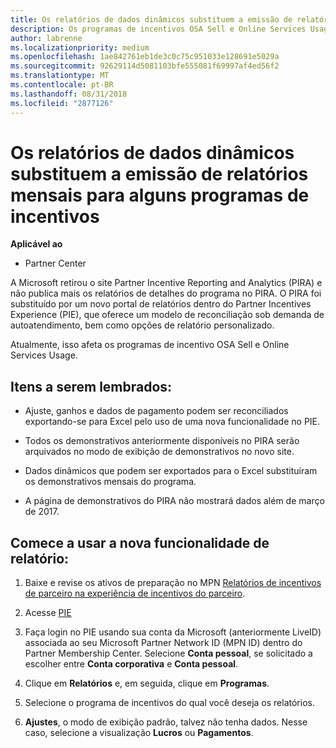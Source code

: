 ```yaml
---
title: Os relatórios de dados dinâmicos substituem a emissão de relatórios mensais para alguns programas de incentivos | Partner Center
description: Os programas de incentivos OSA Sell e Online Services Usage agora podem obter relatórios de dados dinâmicos.
author: labrenne
ms.localizationpriority: medium
ms.openlocfilehash: 1ae842761eb1de3c0c75c951033e128691e5029a
ms.sourcegitcommit: 92629114d5081103bfe555081f69997af4ed56f2
ms.translationtype: MT
ms.contentlocale: pt-BR
ms.lasthandoff: 08/31/2018
ms.locfileid: "2877126"
---
```

# <a name="live-data-reporting-replaces-monthly-reporting-for-some-incentives-programs"></a>Os relatórios de dados dinâmicos substituem a emissão de relatórios mensais para alguns programas de incentivos

**Aplicável ao**

-  Partner Center

A Microsoft retirou o site Partner Incentive Reporting and Analytics (PIRA) e não publica mais os relatórios de detalhes do programa no PIRA. O PIRA foi substituído por um novo portal de relatórios dentro do Partner Incentives Experience (PIE), que oferece um modelo de reconciliação sob demanda de autoatendimento, bem como opções de relatório personalizado. 

Atualmente, isso afeta os programas de incentivo OSA Sell e Online Services Usage.

## <a name="things-to-remember"></a>Itens a serem lembrados: 

- Ajuste, ganhos e dados de pagamento podem ser reconciliados exportando-se para Excel pelo uso de uma nova funcionalidade no PIE.

- Todos os demonstrativos anteriormente disponíveis no PIRA serão arquivados no modo de exibição de demonstrativos no novo site. 

- Dados dinâmicos que podem ser exportados para o Excel substituíram os demonstrativos mensais do programa.

- A página de demonstrativos do PIRA não mostrará dados além de março de 2017.
 
## <a name="start-using-the-new-reporting-functionality"></a>Comece a usar a nova funcionalidade de relatório: 

1. Baixe e revise os ativos de preparação no MPN [Relatórios de incentivos de parceiro na experiência de incentivos do parceiro](http://aka.ms/osareadiness ).

2. Acesse [PIE](https://partnerincentives.microsoft.com/)

3. Faça login no PIE usando sua conta da Microsoft (anteriormente LiveID) associada ao seu Microsoft Partner Network ID (MPN ID) dentro do Partner Membership Center. Selecione **Conta pessoal**, se solicitado a escolher entre **Conta corporativa** e **Conta pessoal**.

4. Clique em **Relatórios** e, em seguida, clique em **Programas**. 

5. Selecione o programa de incentivos do qual você deseja os relatórios. 

6. **Ajustes**, o modo de exibição padrão, talvez não tenha dados.  Nesse caso, selecione a visualização **Lucros** ou **Pagamentos**.


 

 



